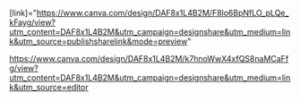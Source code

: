 [link]="https://www.canva.com/design/DAF8x1L4B2M/F8lo6BpNfLO_pLQe_kFayg/view?utm_content=DAF8x1L4B2M&utm_campaign=designshare&utm_medium=link&utm_source=publishsharelink&mode=preview"



https://www.canva.com/design/DAF8x1L4B2M/k7hnoWwX4xfQS8naMCaFfg/view?utm_content=DAF8x1L4B2M&utm_campaign=designshare&utm_medium=link&utm_source=editor
